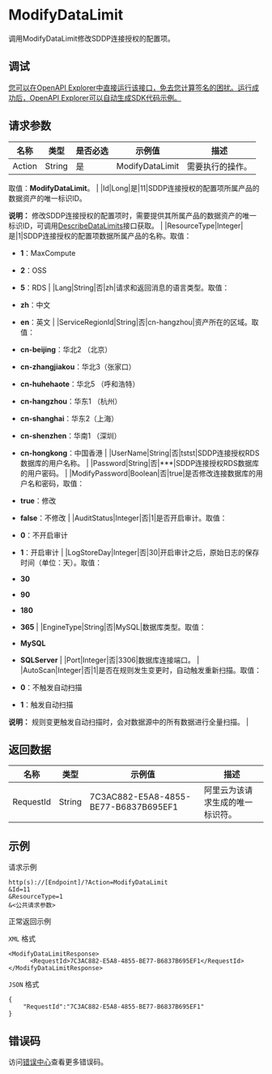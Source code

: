 # ModifyDataLimit

调用ModifyDataLimit修改SDDP连接授权的配置项。

## 调试

[您可以在OpenAPI Explorer中直接运行该接口，免去您计算签名的困扰。运行成功后，OpenAPI Explorer可以自动生成SDK代码示例。](https://api.aliyun.com/#product=Sddp&api=ModifyDataLimit&type=RPC&version=2019-01-03)

## 请求参数

|名称|类型|是否必选|示例值|描述|
|--|--|----|---|--|
|Action|String|是|ModifyDataLimit|需要执行的操作。

 取值：**ModifyDataLimit**。 |
|Id|Long|是|11|SDDP连接授权的配置项所属产品的数据资产的唯一标识ID。

 **说明：** 修改SDDP连接授权的配置项时，需要提供其所属产品的数据资产的唯一标识ID，可调用[DescribeDataLimits](~~141637~~)接口获取。 |
|ResourceType|Integer|是|1|SDDP连接授权的配置项数据所属产品的名称。取值：

 -   **1**：MaxCompute
-   **2**：OSS
-   **5**：RDS |
|Lang|String|否|zh|请求和返回消息的语言类型。取值：

 -   **zh**：中文
-   **en**：英文 |
|ServiceRegionId|String|否|cn-hangzhou|资产所在的区域。取值：

 -   **cn-beijing**：华北2 （北京）
-   **cn-zhangjiakou**：华北3（张家口）
-   **cn-huhehaote**：华北5 （呼和浩特）
-   **cn-hangzhou**：华东1 （杭州）
-   **cn-shanghai**：华东2（上海）
-   **cn-shenzhen**：华南1 （深圳）
-   **cn-hongkong**：中国香港 |
|UserName|String|否|tstst|SDDP连接授权RDS数据库的用户名称。 |
|Password|String|否|\*\*\*|SDDP连接授权RDS数据库的用户密码。 |
|ModifyPassword|Boolean|否|true|是否修改连接数据库的用户名和密码，取值：

 -   **true**：修改
-   **false**：不修改 |
|AuditStatus|Integer|否|1|是否开启审计。取值：

 -   **0**：不开启审计
-   **1**：开启审计 |
|LogStoreDay|Integer|否|30|开启审计之后，原始日志的保存时间（单位：天）。取值：

 -   **30**
-   **90**
-   **180**
-   **365** |
|EngineType|String|否|MySQL|数据库类型。取值：

 -   **MySQL**
-   **SQLServer** |
|Port|Integer|否|3306|数据库连接端口。 |
|AutoScan|Integer|否|1|是否在规则发生变更时，自动触发重新扫描。取值：

 -   **0**：不触发自动扫描
-   **1**：触发自动扫描

 **说明：** 规则变更触发自动扫描时，会对数据源中的所有数据进行全量扫描。 |

## 返回数据

|名称|类型|示例值|描述|
|--|--|---|--|
|RequestId|String|7C3AC882-E5A8-4855-BE77-B6837B695EF1|阿里云为该请求生成的唯一标识符。 |

## 示例

请求示例

```
http(s)://[Endpoint]/?Action=ModifyDataLimit
&Id=11
&ResourceType=1
&<公共请求参数>
```

正常返回示例

`XML` 格式

```
<ModifyDataLimitResponse>
      <RequestId>7C3AC882-E5A8-4855-BE77-B6837B695EF1</RequestId>
</ModifyDataLimitResponse>
```

`JSON` 格式

```
{
	"RequestId":"7C3AC882-E5A8-4855-BE77-B6837B695EF1"
}
```

## 错误码

访问[错误中心](https://error-center.aliyun.com/status/product/Sddp)查看更多错误码。

